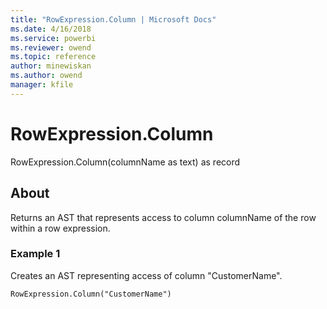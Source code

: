 ```yaml
---
title: "RowExpression.Column | Microsoft Docs"
ms.date: 4/16/2018
ms.service: powerbi
ms.reviewer: owend
ms.topic: reference
author: minewiskan
ms.author: owend
manager: kfile
---
```

# RowExpression.Column
RowExpression.Column(columnName as text) as record  
  
## About  
Returns an AST that represents access to column columnName of the row within a row expression.  
  
### Example 1  
Creates an AST representing access of column "CustomerName".  
  
```  
RowExpression.Column("CustomerName")  
```  
